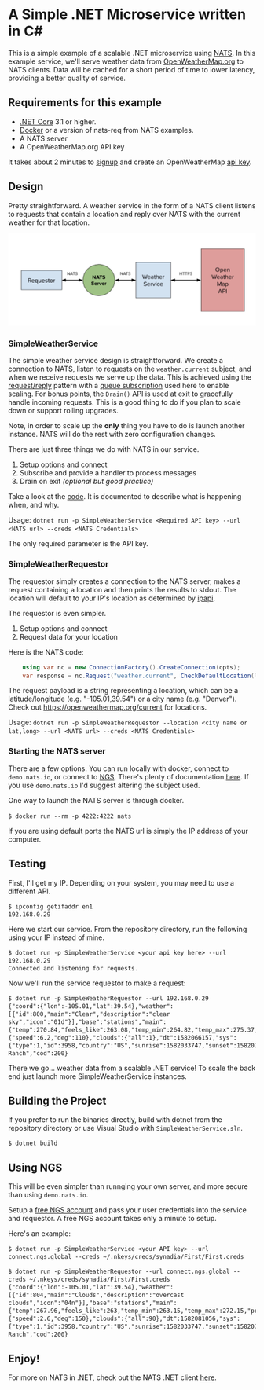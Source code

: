 # A Simple .NET Microservice written in C#

This is a simple example of a scalable .NET microservice using [NATS](https://nats.io).  In this example service,
we'll serve weather data from [OpenWeatherMap.org](https://openweathermap.org/) to NATS clients.  Data will be cached
for a short period of time to lower latency, providing a better quality of service.

## Requirements for this example

- [.NET Core](https://dotnet.microsoft.com/download) 3.1 or higher.
- [Docker](https://docker.com) or a version of nats-req from NATS examples.
- A NATS server
- A OpenWeatherMap.org API key

It takes about 2 minutes to [signup](https://home.openweathermap.org/users/sign_up)
and create an OpenWeatherMap [api key](https://home.openweathermap.org/api_keys).

## Design

Pretty straightforward.  A weather service in the form of a NATS client listens to
requests that contain a location and reply over NATS with the current weather for
that location.

![Diagram](./img/WeatherServiceDiagram.jpg)

### SimpleWeatherService

The simple weather service design is straightforward.  We create a connection to NATS, listen to requests on the `weather.current` subject,
and when we receive requests we serve up the data.  This is achieved using the [request/reply](https://docs.nats.io/nats-concepts/reqreply)
pattern with a [queue subscription](https://docs.nats.io/nats-concepts/queue) used here to enable scaling. For bonus points,
the `Drain()` API is used at exit to gracefully handle incoming requests.  This is a good thing to do if you plan to scale down or
support rolling upgrades.

Note, in order to scale up the **only** thing you have to do is launch another instance. NATS will do the rest with zero
configuration changes.

There are just three things we do with NATS in our service.

1) Setup options and connect
2) Subscribe and provide a handler to process messages
3) Drain on exit *(optional but good practice)*

Take a look at the [code](./SimpleWeatherService/Program.cs).  It is documented to describe what is happening when, and why.

Usage:  `dotnet run -p SimpleWeatherService <Required API key> --url <NATS url> --creds <NATS Credentials>`

The only required parameter is the API key.

### SimpleWeatherRequestor

The requestor simply creates a connection to the NATS server, makes a request containing a location and then prints the results
to stdout.  The location will default to your IP's location as determined by [ipapi](https://ipapi.co).

The requestor is even simpler.

1) Setup options and connect
2) Request data for your location

Here is the NATS code:

```csharp
    using var nc = new ConnectionFactory().CreateConnection(opts);
    var response = nc.Request("weather.current", CheckDefaultLocation(location), 5000);
```

The request payload is a string representing a location, which can be a latitude/longitude (e.g. "-105.01,39.54") or a city name (e.g. "Denver").  Check out https://openweathermap.org/current for locations.

Usage:  `dotnet run -p SimpleWeatherRequestor --location <city name or lat,long> --url <NATS url> --creds <NATS Credentials>`

### Starting the NATS server

There are a few options.  You can run locally with docker, connect to `demo.nats.io`, or connect to [NGS](https://synadia.com/ngs).
There's plenty of documentation [here](https://docs.nats.io/nats-server/installation).  If you use `demo.nats.io` I'd suggest altering
the subject used.

One way to launch the NATS server is through docker.

`$ docker run --rm -p 4222:4222 nats`
 
If you are using default ports the NATS url is simply the IP address of your computer.

## Testing

First, I'll get my IP.  Depending on your system, you may need to use a different API.

```text
$ ipconfig getifaddr en1
192.168.0.29
```

Here we start our service.  From the repository directory, run the
following using your IP instead of mine.

```text
$ dotnet run -p SimpleWeatherService <your api key here> --url 192.168.0.29
Connected and listening for requests.
```

Now we'll run the service requestor to make a request:
```text
$ dotnet run -p SimpleWeatherRequestor --url 192.168.0.29
{"coord":{"lon":-105.01,"lat":39.54},"weather":[{"id":800,"main":"Clear","description":"clear sky","icon":"01d"}],"base":"stations","main":{"temp":270.84,"feels_like":263.08,"temp_min":264.82,"temp_max":275.37,"pressure":1023,"humidity":34},"visibility":16093,"wind":{"speed":6.2,"deg":110},"clouds":{"all":1},"dt":1582066157,"sys":{"type":1,"id":3958,"country":"US","sunrise":1582033747,"sunset":1582072750},"timezone":-25200,"id":5425043,"name":"Highlands Ranch","cod":200}
```

There we go...  weather data from a scalable .NET service!  To scale the back end just launch more SimpleWeatherService instances.

## Building the Project

If you prefer to run the binaries directly, build with dotnet from the repository directory or
use Visual Studio with `SimpleWeatherService.sln`.

```text
$ dotnet build
```

## Using NGS

This will be even simpler than runnging your own server, and more secure than using `demo.nats.io`.

Setup a [free NGS account](https://synadia.com/ngs/signup) and pass your user credentials into the 
service and requestor.  A free NGS account takes only a minute to setup.

Here's an example:

```text
$ dotnet run -p SimpleWeatherService <your API key> --url connect.ngs.global --creds ~/.nkeys/creds/synadia/First/First.creds
```

```text
$ dotnet run -p SimpleWeatherRequestor --url connect.ngs.global --creds ~/.nkeys/creds/synadia/First/First.creds
{"coord":{"lon":-105.01,"lat":39.54},"weather":[{"id":804,"main":"Clouds","description":"overcast clouds","icon":"04n"}],"base":"stations","main":{"temp":267.96,"feels_like":263,"temp_min":263.15,"temp_max":272.15,"pressure":1024,"humidity":63},"visibility":16093,"wind":{"speed":2.6,"deg":150},"clouds":{"all":90},"dt":1582081056,"sys":{"type":1,"id":3958,"country":"US","sunrise":1582033747,"sunset":1582072750},"timezone":-25200,"id":5425043,"name":"Highlands Ranch","cod":200}
```

## Enjoy!

For more on NATS in .NET, check out the NATS .NET client [here](https://github.com/nats-io/nats.net).
